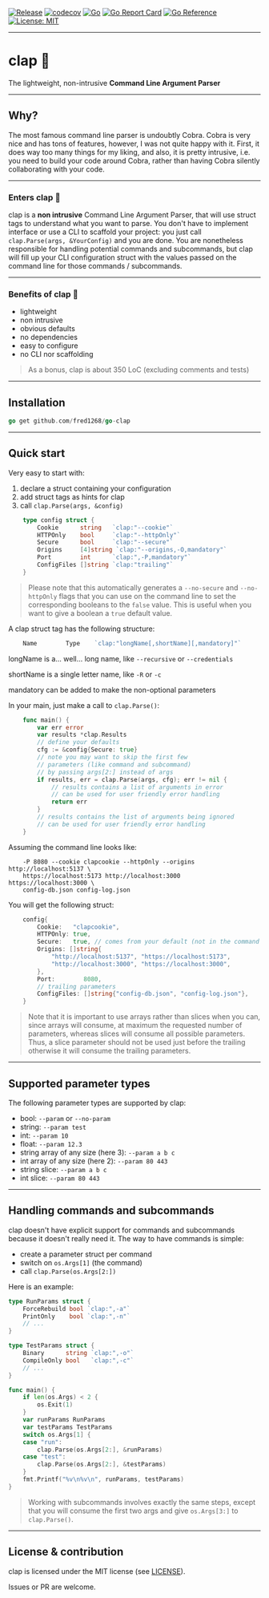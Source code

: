 [![Release](https://img.shields.io/github/v/release/fred1268/go-clap.svg?style=flat-square)](https://github.com/fred1268/go-clap)
[![codecov](https://codecov.io/github/fred1268/go-clap/graph/badge.svg?token=Z4KUF67S8W)](https://codecov.io/github/fred1268/go-clap)
[![Go](https://github.com/fred1268/go-clap/workflows/Go/badge.svg?branch=development)](https://github.com/fred1268/go-clap/actions)
[![Go Report Card](https://goreportcard.com/badge/github.com/fred1268/go-clap)](https://goreportcard.com/report/github.com/fred1268/go-clap)
[![Go Reference](https://pkg.go.dev/badge/github.com/fred1268/go-clap)](https://pkg.go.dev/github.com/fred1268/go-clap)
[![License: MIT](https://img.shields.io/badge/License-MIT-yellow.svg)](https://opensource.org/licenses/MIT)

---

# clap :clap:

The lightweight, non-intrusive **Command Line Argument Parser**

---

## Why?

The most famous command line parser is undoubtly Cobra. Cobra is very nice and has tons of features,
however, I was not quite happy with it. First, it does way too many things for my liking, and also,
it is pretty intrusive, i.e. you need to build your code around Cobra, rather than having Cobra
silently collaborating with your code.

---

### Enters clap :clap:

clap is a **non intrusive** Command Line Argument Parser, that will use struct tags to understand
what you want to parse. You don't have to implement interface or use a CLI to scaffold your project:
you just call `clap.Parse(args, &YourConfig)` and you are done. You are nonetheless responsible for
handling potential commands and subcommands, but clap will fill up your CLI configuration struct
with the values passed on the command line for those commands / subcommands.

---

### Benefits of clap :clap:

- lightweight
- non intrusive
- obvious defaults
- no dependencies
- easy to configure
- no CLI nor scaffolding

> As a bonus, clap is about 350 LoC (excluding comments and tests)

---

## Installation

```go
go get github.com/fred1268/go-clap
```

---

## Quick start

Very easy to start with:

1. declare a struct containing your configuration
2. add struct tags as hints for clap
3. call `clap.Parse(args, &config)`

```go
    type config struct {
    	Cookie      string   `clap:"--cookie"`
    	HTTPOnly    bool     `clap:"--httpOnly"`
    	Secure      bool     `clap:"--secure"`
    	Origins     [4]string `clap:"--origins,-O,mandatory"`
    	Port        int      `clap:",-P,mandatory"`
    	ConfigFiles []string `clap:"trailing"`
    }
```

> Please note that this automatically generates a `--no-secure` and `--no-httpOnly`
> flags that you can use on the command line to set the corresponding booleans
> to the `false` value. This is useful when you want to give a boolean a `true`
> default value.

A clap struct tag has the following structure:

```go
    Name        Type    `clap:"longName[,shortName][,mandatory]"`
```

longName is a... well... long name, like `--recursive` or `--credentials`

shortName is a single letter name, like `-R` or `-c`

mandatory can be added to make the non-optional parameters

In your main, just make a call to `clap.Parse()`:

```go
    func main() {
        var err error
        var results *clap.Results
        // define your defaults
    	cfg := &config{Secure: true}
        // note you may want to skip the first few
        // parameters (like command and subcommand)
        // by passing args[2:] instead of args
        if results, err = clap.Parse(args, cfg); err != nil {
            // results contains a list of arguments in error
            // can be used for user friendly error handling
            return err
        }
        // results contains the list of arguments being ignored
        // can be used for user friendly error handling
    }
```

Assuming the command line looks like:

```shell
    -P 8080 --cookie clapcookie --httpOnly --origins http://localhost:5137 \
    https://localhost:5173 http://localhost:3000 https://localhost:3000 \
    config-db.json config-log.json
```

You will get the following struct:

```go
    config{
    	Cookie:   "clapcookie",
    	HTTPOnly: true,
    	Secure:   true, // comes from your default (not in the command line)
    	Origins: []string{
    		"http://localhost:5137", "https://localhost:5173",
    		"http://localhost:3000", "https://localhost:3000",
    	},
    	Port:        8080,
    	// trailing parameters
    	ConfigFiles: []string{"config-db.json", "config-log.json"},
    }
```

> Note that it is important to use arrays rather than slices when you can,
> since arrays will consume, at maximum the requested number of
> parameters, whereas slices will consume all possible parameters.
> Thus, a slice parameter should not be used just before the trailing
> otherwise it will consume the trailing parameters.

---

## Supported parameter types

The following parameter types are supported by clap:

- bool: `--param` or `--no-param`
- string: `--param test`
- int: `--param 10`
- float: `--param 12.3`
- string array of any size (here 3): `--param a b c`
- int array of any size (here 2): `--param 80 443`
- string slice: `--param a b c`
- int slice: `--param 80 443`

---

## Handling commands and subcommands

clap doesn't have explicit support for commands and subcommands because
it doesn't really need it. The way to have commands is simple:

- create a parameter struct per command
- switch on `os.Args[1]` (the command)
- call `clap.Parse(os.Args[2:])`

Here is an example:

```go
type RunParams struct {
	ForceRebuild bool `clap:",-a"`
	PrintOnly    bool `clap:",-n"`
    // ...
}

type TestParams struct {
	Binary      string `clap:",-o"`
	CompileOnly bool   `clap:",-c"`
    // ...
}

func main() {
	if len(os.Args) < 2 {
		os.Exit(1)
	}
	var runParams RunParams
	var testParams TestParams
	switch os.Args[1] {
	case "run":
		clap.Parse(os.Args[2:], &runParams)
	case "test":
		clap.Parse(os.Args[2:], &testParams)
	}
	fmt.Printf("%v\n%v\n", runParams, testParams)
}
```

> Working with subcommands involves exactly the same steps, except
> that you will consume the first two args and give `os.Args[3:]`
> to `clap.Parse()`.

---

## License & contribution

clap is licensed under the MIT license (see [LICENSE](LICENSE)).

Issues or PR are welcome.
